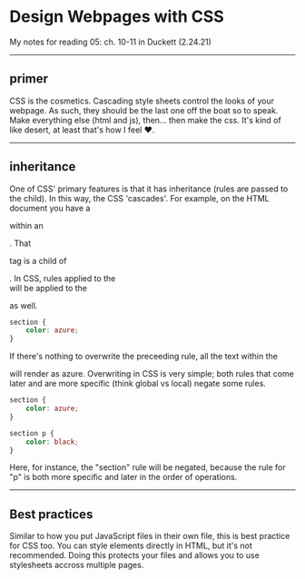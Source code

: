 # Design Webpages with CSS

My notes for reading 05: ch. 10-11 in Duckett (2.24.21)

----

## primer

CSS is the cosmetics. Cascading style sheets control the looks of your webpage. As such, they should be the last one off the boat so to speak. Make everything else (html and js), then... then make the css. It's kind of like desert, at least that's how I feel ❤️.

----

## inheritance 

One of CSS' primary features is that it has inheritance (rules are passed to the child). In this way, the CSS 'cascades'. For example, on the HTML document you have a <p> within an <section>. That <p> tag is a child of <section>. In CSS, rules applied to the <section> will be applied to the <p> as well.

```css
section {
    color: azure;
}
```

If there's nothing to overwrite the preceeding rule, all the text within the <section> will render as azure. Overwriting in CSS is very simple; both rules that come later and are more specific (think global vs local) negate some rules.

````css
section {
    color: azure;
}

section p {
    color: black;
}
````

Here, for instance, the "section" rule will be negated, because the rule for "p" is both more specific and later in the order of operations.

----

## Best practices

Similar to how you put JavaScript files in their own file, this is best practice for CSS too. You can style elements directly in HTML, but it's not recommended. Doing this protects your files and allows you to use stylesheets accross multiple pages.